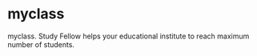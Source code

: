 myclass
=======

myclass. Study Fellow helps your educational institute to reach maximum number of students.
